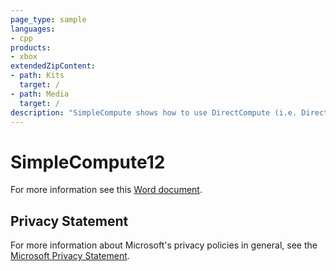 ```yaml
---
page_type: sample
languages:
- cpp
products:
- xbox
extendedZipContent:
- path: Kits
  target: /
- path: Media
  target: /
description: "SimpleCompute shows how to use DirectCompute (i.e. Direct3D Compute Shader) for DirectX 12 on Xbox One."
---
```


# SimpleCompute12

For more information see this [Word document](https://github.com/microsoft/Xbox-ATG-Samples/blob/master/XDKSamples/IntroGraphics/SimpleCompute12/Readme.docx).

## Privacy Statement

For more information about Microsoft's privacy policies in general, see the [Microsoft Privacy Statement](https://privacy.microsoft.com/en-us/privacystatement/).
